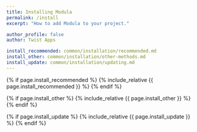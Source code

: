 ```yaml
---
title: Installing Modula
permalink: /install
excerpt: "How to add Modula to your project."

author_profile: false
author: Twist Apps

install_recommended: common/installation/recommended.md
install_other: common/installation/other-methods.md
install_update: common/installation/updating.md
---
```


{% if page.install_recommended %}
  {% include_relative {{ page.install_recommended }} %}
{% endif %}

{% if page.install_other %}
  {% include_relative {{ page.install_other }} %}
{% endif %}

{% if page.install_update %}
  {% include_relative {{ page.install_update }} %}
{% endif %}